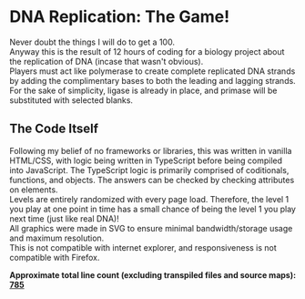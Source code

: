 # DNA Replication: The Game!

Never doubt the things I will do to get a 100.<br>
Anyway this is the result of 12 hours of coding for a biology project about the replication of DNA (incase that wasn't obvious).<br>
Players must act like polymerase to create complete replicated DNA strands by adding the complimentary bases to both the leading and lagging strands.<br>
For the sake of simplicity, ligase is already in place, and primase will be substituted with selected blanks.

## The Code Itself

Following my belief of no frameworks or libraries, this was written in vanilla HTML/CSS, with logic being written in TypeScript before being compiled into JavaScript. The TypeScript logic is primarily comprised of coditionals, functions, and objects. The answers can be checked by checking attributes on elements.<br>
Levels are entirely randomized with every page load. Therefore, the level 1 you play at one point in time has a small chance of being the level 1 you play next time (just like real DNA)!<br>
All graphics were made in SVG to ensure minimal bandwidth/storage usage and maximum resolution.<br>
This is not compatible with internet explorer, and responsiveness is not compatible with Firefox.

**Approximate total line count (excluding transpiled files and source maps): <ins>785</ins>**
